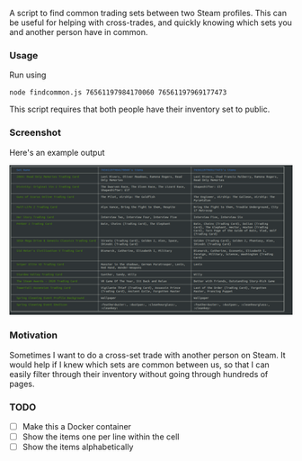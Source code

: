 A script to find common trading sets between two Steam profiles. This can be useful for helping with cross-trades, and quickly knowing which sets you and another person have in common. 


### Usage

Run using

    node findcommon.js 76561197984170060 76561197969177473


This script requires that both people have their inventory set to public. 

### Screenshot

Here's an example output

![screenshot](screenshot.png)


### Motivation
Sometimes I want to do a cross-set trade with another person on Steam.  It would help if I knew which sets are common between us, so that I can easily filter through their inventory without going through hundreds of pages.  

### TODO

- [ ] Make this a Docker container
- [ ] Show the items one per line within the cell
- [ ] Show the items alphabetically
